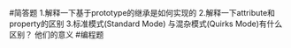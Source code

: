 #简答题
1.解释一下基于prototype的继承是如何实现的
2.解释一下attribute和property的区别
3.标准模式(Standard Mode) 与混杂模式(Quirks Mode)有什么区别？ 他们的意义
#编程题
